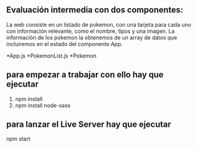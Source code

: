 ## Evaluación intermedia con dos componentes:

La web consiste en un listado de pokemon, con una tarjeta para cada uno con información relevante, como el nombre, tipos y una imagen. La información de los pokemon la obtenemos de un array de datos que incluiremos en el estado del componente App.

*App.js
*PokemonList.js
\*Pokemon

## para empezar a trabajar con ello hay que ejecutar

1. npm install
2. npm install node-sass

## para lanzar el Live Server hay que ejecutar

npm start
